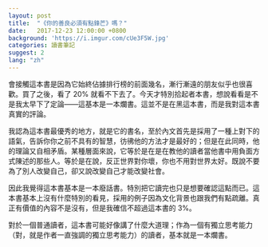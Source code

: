 ```yaml
---
layout: post
title:  "《你的善良必須有點鋒芒》嗎？"
date:   2017-12-23 12:00:00 +0800
background: 'https://i.imgur.com/cUe3F5W.jpg'
categories: 讀書筆記
suggest: 2
lang: "zh"
---
```


會接觸這本書是因為它始終佔據排行榜的前面幾名，漸行漸遠的朋友似乎也很喜歡。買了之後，看了 20% 就看不下去了。今天才特別拾起者本書，想說看看是不是我太早下了定論——這基本是一本爛書。這並不是在黑這本書，而是我對這本書真實的評論。

我認為這本書最優秀的地方，就是它的書名，至於內文首先是採用了一種上對下的語氣，告訴你你之前不具有的智慧，彷彿他的方法才是最好的；但是在此同時，他的理論又自相矛盾。某種層面來說，它等於是在是在教他的讀者當他書中用負面方式陳述的那些人。等於是在說，反正世界對你壞，你也不用對世界太好。既說不要為了別人改變自己，卻又說改變自己才能改變社會。

因此我覺得這本書基本是一本廢話書。特別把它讀完也只是想要確認這點而已。這本書基本上沒有什麼特別的看見，採用的例子因為文化背景也跟我們有點疏離。真正有價值的內容不是沒有，但是我確信不超過這本書的 3%。

對於一個普通讀者，這本書可能好像講了什麼大道理；作為一個有獨立思考能力（對，就是作者一直強調的獨立思考能力）的讀者，基本就是一本爛書。
